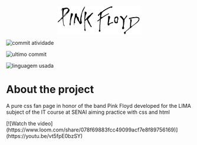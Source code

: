 
<p align="center">
<img  src="css/img/pinkyLogo 1 (1).png" alt="Logo Pinky Floyd" width="45%"  align="center">
</p>


![commit atividade](https://img.shields.io/github/commit-activity/w/00BeatrizLAndiCoelho00/Css-PinkyFloyd-FanPage?style=for-the-badge)

![ultimo commit](https://img.shields.io/github/last-commit/00BeatrizLAndiCoelho00/Css-PinkyFloyd-FanPage?style=for-the-badge)

![linguagem usada](https://img.shields.io/github/languages/top/00BeatrizLAndiCoelho00/Css-PinkyFloyd-FanPage?style=for-the-badge)


<h1>
    About the project
</h1>

<p>
    A pure css fan page in honor of the band Pink Floyd developed for the LIMA subject of the IT course at SENAI aiming practice with css and html
</p>
[![Watch the video](https://www.loom.com/share/078f69883fcc49099acf7e8f89756169)](https://youtu.be/vt5fpE0bzSY)


